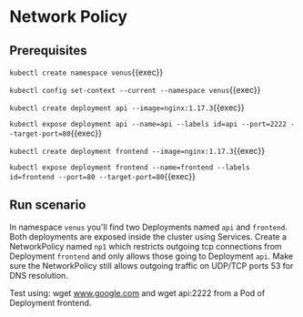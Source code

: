 # Network Policy

## Prerequisites

`kubectl create namespace venus`{{exec}}

`kubectl config set-context --current --namespace venus`{{exec}}

`kubectl create deployment api --image=nginx:1.17.3`{{exec}}

`kubectl expose deployment api --name=api --labels id=api --port=2222 --target-port=80`{{exec}}

`kubectl create deployment frontend --image=nginx:1.17.3`{{exec}}

`kubectl expose deployment frontend --name=frontend --labels id=frontend --port=80 --target-port=80`{{exec}}

## Run scenario

In namespace `venus` you'll find two Deployments named `api` and `frontend`. 
Both deployments are exposed inside the cluster using Services. Create a NetworkPolicy named `np1` which restricts outgoing tcp connections from Deployment `frontend` and only allows those going to Deployment `api`. 
Make sure the NetworkPolicy still allows outgoing traffic on UDP/TCP ports 53 for DNS resolution.

Test using: wget www.google.com and wget api:2222 from a Pod of Deployment frontend.